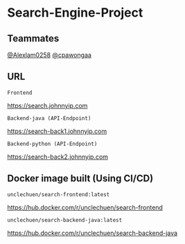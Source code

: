 # Search-Engine-Project

## Teammates
[@Alexlam0258](https://github.com/Alexlam0258)
[@cpawongaa](https://github.com/cpawongaa)

## URL
``Frontend``

https://search.johnnyip.com

``Backend-java (API-Endpoint)``

https://search-back1.johnnyip.com

``Backend-python (API-Endpoint)``

https://search-back2.johnnyip.com


## Docker image built (Using CI/CD)


``unclechuen/search-frontend:latest``

https://hub.docker.com/r/unclechuen/search-frontend

``unclechuen/search-backend-java:latest``

https://hub.docker.com/r/unclechuen/search-backend-java


